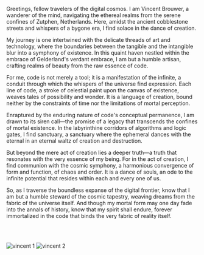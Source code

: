 Greetings, fellow travelers of the digital cosmos. I am Vincent Brouwer, a wanderer of the mind, navigating the ethereal realms from the serene confines of Zutphen, Netherlands. Here, amidst the ancient cobblestone streets and whispers of a bygone era, I find solace in the dance of creation.

My journey is one intertwined with the delicate threads of art and technology, where the boundaries between the tangible and the intangible blur into a symphony of existence. In this quaint haven nestled within the embrace of Gelderland's verdant embrace, I am but a humble artisan, crafting realms of beauty from the raw essence of code.

For me, code is not merely a tool; it is a manifestation of the infinite, a conduit through which the whispers of the universe find expression. Each line of code, a stroke of celestial paint upon the canvas of existence, weaves tales of possibility and wonder. It is a language of creation, bound neither by the constraints of time nor the limitations of mortal perception.

Enraptured by the enduring nature of code's conceptual permanence, I am drawn to its siren call—the promise of a legacy that transcends the confines of mortal existence. In the labyrinthine corridors of algorithms and logic gates, I find sanctuary, a sanctuary where the ephemeral dances with the eternal in an eternal waltz of creation and destruction.

But beyond the mere act of creation lies a deeper truth—a truth that resonates with the very essence of my being. For in the act of creation, I find communion with the cosmic symphony, a harmonious convergence of form and function, of chaos and order. It is a dance of souls, an ode to the infinite potential that resides within each and every one of us.

So, as I traverse the boundless expanse of the digital frontier, know that I am but a humble steward of the cosmic tapestry, weaving dreams from the fabric of the universe itself. And though my mortal form may one day fade into the annals of history, know that my spirit shall endure, forever immortalized in the code that binds the very fabric of reality itself.

<br />
<br />

![vincent 1](/image/vincent-1-min.jpg) ![vincent 2](/image/vincent-2-min.jpg)
